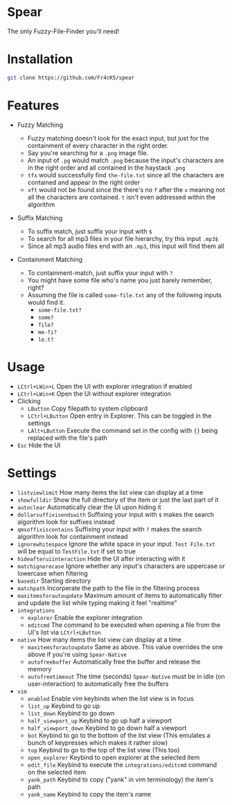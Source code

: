 # Spear
The only Fuzzy-File-Finder you'll need!

# Installation
```bash
git clone https://github.com/Fr4cK5/spear
```

# Features

- Fuzzy Matching
    - Fuzzy matching doesn't look for the exact input, but just for the containment of every character in the right order.
    - Say you're searching for a `.png` image file.
    - An input of `.pg` would match `.png` because the input's characters are in the right order and all contained in the haystack `.png`
    - `tfx` would successfully find `the-file.txt` since all the characters are contained and appear in the right order
    - `xft` would not be found since the there's no `f` after the `x` meaning not all the characters are contained. `t` isn't even addressed within the algorithm

- Suffix Matching
    - To suffix match, just suffix your input with `$`
    - To search for all mp3 files in your file hierarchy, try this input `.mp3$`
    - Since all mp3 audio files end with an `.mp3`, this input will find them all

- Containment Matching
    - To containment-match, just suffix your input with `?`
    - You might have some file who's name you just barely remember, right?
    - Assuming the file is called `some-file.txt` any of the following inputs would find it.
        - `some-file.txt?`
        - `some?`
        - `file?`
        - `me-fi?`
        - `le.t?`

# Usage

- `LCtrl+LWin+L` Open the UI with explorer integration if enabled
- `LCtrl+LWin+K` Open the UI without explorer integration
- Clicking
    - `LButton` Copy filepath to system clipboard
    - `LCtrl+LButton` Open entry in Explorer. This can be toggled in the settings
    - `LAlt+LButton` Execute the command set in the config with `{}` being replaced with the file's path
- `Esc` Hide the UI

# Settings

- `listviewlimit` How many items the list view can display at a time
- `showfulldir` Show the full directory of the item or just the last part of it
- `autoclear` Automatically clear the UI upon hiding it
- `dollarsuffixisendswith` Suffixing your input with `$` makes the search algorithm look for suffixes instead
- `qmsoffixiscontains` Suffixing your input with `?` makes the search algorithm look for containment instead
- `ignorewhitespace` Ignore the white space in your input. `Test File.txt` will be equal to `TestFile.txt` if set to true
- `hideafteruiinteraction` Hide the UI after interacting with it
- `matchignorecase` Ignore whether any input's characters are uppercase or lowercase when filtering
- `basedir` Starting directory
- `matchpath` Incorperate the path to the file in the filtering process
- `maxitemsforautoupdate` Maximum amount of items to automatically filter and update the list while typing making it feel "realtime"
- `integrations`
    - `explorer` Enable the explorer integration
    - `editcmd` The command to be executed when opening a file from the UI's list via `LCtrl+LButton`
- `native` How many items the list view can display at a time
    - `maxitemsforautoupdate` Same as above. This value overrides the one above if you're using `Spear-Native`
    - `autofreebuffer` Automatically free the buffer and release the memory
    - `autofreetimeout` The time (seconds) `Spear-Native` must be in idle (on user-interaction) to automatically free the buffers
- `vim`
    - `enabled` Enable vim keybinds when the list view is in focus
    - `list_up` Keybind to go up
    - `list_down` Keybind to go down
    - `half_viewport_up` Keybind to go up half a viewport
    - `half_viewport_down` Keybind to go down half a viewport
    - `bot` Keybind to go to the bottom of the list view (This emulates a bunch of keypresses which makes it rather slow)
    - `top` Keybind to go to the top of the list view (This too)
    - `open_explorer` Keybind to open explorer at the selected item
    - `edit_file` Keybind to execute the `integrations/editcmd` command on the selected item
    - `yank_path` Keybind to copy ("yank" in vim terminology) the item's path
    - `yank_name` Keybind to copy the item's name